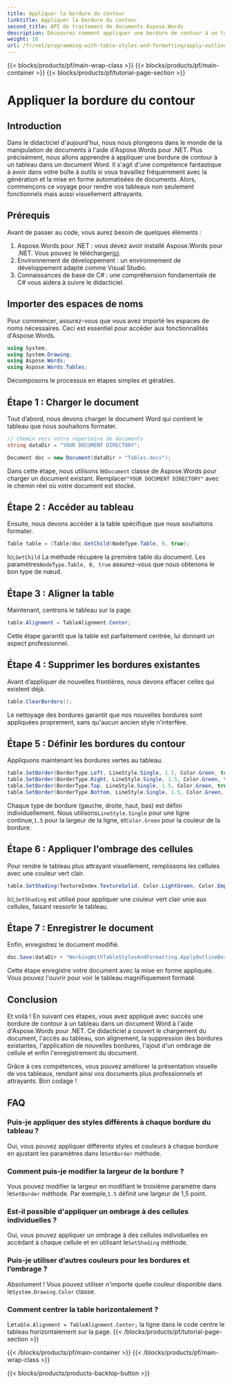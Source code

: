 ```yaml
---
title: Appliquer la bordure du contour
linktitle: Appliquer la bordure du contour
second_title: API de traitement de documents Aspose.Words
description: Découvrez comment appliquer une bordure de contour à un tableau dans Word à l'aide d'Aspose.Words pour .NET. Suivez notre guide étape par étape pour une mise en forme parfaite des tableaux.
weight: 10
url: /fr/net/programming-with-table-styles-and-formatting/apply-outline-border/
---
```


{{< blocks/products/pf/main-wrap-class >}}
{{< blocks/products/pf/main-container >}}
{{< blocks/products/pf/tutorial-page-section >}}

# Appliquer la bordure du contour

## Introduction

Dans le didacticiel d'aujourd'hui, nous nous plongeons dans le monde de la manipulation de documents à l'aide d'Aspose.Words pour .NET. Plus précisément, nous allons apprendre à appliquer une bordure de contour à un tableau dans un document Word. Il s'agit d'une compétence fantastique à avoir dans votre boîte à outils si vous travaillez fréquemment avec la génération et la mise en forme automatisées de documents. Alors, commençons ce voyage pour rendre vos tableaux non seulement fonctionnels mais aussi visuellement attrayants.

## Prérequis

Avant de passer au code, vous aurez besoin de quelques éléments :

1.  Aspose.Words pour .NET : vous devez avoir installé Aspose.Words pour .NET. Vous pouvez le télécharger[ici](https://releases.aspose.com/words/net/).
2. Environnement de développement : un environnement de développement adapté comme Visual Studio.
3. Connaissances de base de C# : une compréhension fondamentale de C# vous aidera à suivre le didacticiel.

## Importer des espaces de noms

Pour commencer, assurez-vous que vous avez importé les espaces de noms nécessaires. Ceci est essentiel pour accéder aux fonctionnalités d'Aspose.Words.

```csharp
using System;
using System.Drawing;
using Aspose.Words;
using Aspose.Words.Tables;
```

Décomposons le processus en étapes simples et gérables.

## Étape 1 : Charger le document

Tout d’abord, nous devons charger le document Word qui contient le tableau que nous souhaitons formater.

```csharp
// Chemin vers votre répertoire de documents
string dataDir = "YOUR DOCUMENT DIRECTORY";

Document doc = new Document(dataDir + "Tables.docx");
```

 Dans cette étape, nous utilisons le`Document` classe de Aspose.Words pour charger un document existant. Remplacer`"YOUR DOCUMENT DIRECTORY"` avec le chemin réel où votre document est stocké.

## Étape 2 : Accéder au tableau

Ensuite, nous devons accéder à la table spécifique que nous souhaitons formater. 

```csharp
Table table = (Table)doc.GetChild(NodeType.Table, 0, true);
```

 Ici,`GetChild` La méthode récupère la première table du document. Les paramètres`NodeType.Table, 0, true` assurez-vous que nous obtenons le bon type de nœud.

## Étape 3 : Aligner la table

Maintenant, centrons le tableau sur la page.

```csharp
table.Alignment = TableAlignment.Center;
```

Cette étape garantit que la table est parfaitement centrée, lui donnant un aspect professionnel.

## Étape 4 : Supprimer les bordures existantes

Avant d’appliquer de nouvelles frontières, nous devons effacer celles qui existent déjà.

```csharp
table.ClearBorders();
```

Le nettoyage des bordures garantit que nos nouvelles bordures sont appliquées proprement, sans qu'aucun ancien style n'interfère.

## Étape 5 : Définir les bordures du contour

Appliquons maintenant les bordures vertes au tableau.

```csharp
table.SetBorder(BorderType.Left, LineStyle.Single, 1.5, Color.Green, true);
table.SetBorder(BorderType.Right, LineStyle.Single, 1.5, Color.Green, true);
table.SetBorder(BorderType.Top, LineStyle.Single, 1.5, Color.Green, true);
table.SetBorder(BorderType.Bottom, LineStyle.Single, 1.5, Color.Green, true);
```

 Chaque type de bordure (gauche, droite, haut, bas) est défini individuellement. Nous utilisons`LineStyle.Single` pour une ligne continue,`1.5` pour la largeur de la ligne, et`Color.Green` pour la couleur de la bordure.

## Étape 6 : Appliquer l'ombrage des cellules

Pour rendre le tableau plus attrayant visuellement, remplissons les cellules avec une couleur vert clair.

```csharp
table.SetShading(TextureIndex.TextureSolid, Color.LightGreen, Color.Empty);
```

 Ici,`SetShading` est utilisé pour appliquer une couleur vert clair unie aux cellules, faisant ressortir le tableau.

## Étape 7 : Enregistrer le document

Enfin, enregistrez le document modifié.

```csharp
doc.Save(dataDir + "WorkingWithTableStylesAndFormatting.ApplyOutlineBorder.docx");
```

Cette étape enregistre votre document avec la mise en forme appliquée. Vous pouvez l'ouvrir pour voir le tableau magnifiquement formaté.

## Conclusion

Et voilà ! En suivant ces étapes, vous avez appliqué avec succès une bordure de contour à un tableau dans un document Word à l'aide d'Aspose.Words pour .NET. Ce didacticiel a couvert le chargement du document, l'accès au tableau, son alignement, la suppression des bordures existantes, l'application de nouvelles bordures, l'ajout d'un ombrage de cellule et enfin l'enregistrement du document. 

Grâce à ces compétences, vous pouvez améliorer la présentation visuelle de vos tableaux, rendant ainsi vos documents plus professionnels et attrayants. Bon codage !

## FAQ

### Puis-je appliquer des styles différents à chaque bordure du tableau ?  
 Oui, vous pouvez appliquer différents styles et couleurs à chaque bordure en ajustant les paramètres dans le`SetBorder` méthode.

### Comment puis-je modifier la largeur de la bordure ?  
 Vous pouvez modifier la largeur en modifiant le troisième paramètre dans le`SetBorder` méthode. Par exemple,`1.5` définit une largeur de 1,5 point.

### Est-il possible d'appliquer un ombrage à des cellules individuelles ?  
 Oui, vous pouvez appliquer un ombrage à des cellules individuelles en accédant à chaque cellule et en utilisant le`SetShading` méthode.

### Puis-je utiliser d’autres couleurs pour les bordures et l’ombrage ?  
 Absolument ! Vous pouvez utiliser n'importe quelle couleur disponible dans le`System.Drawing.Color` classe.

### Comment centrer la table horizontalement ?  
 Le`table.Alignment = TableAlignment.Center;` la ligne dans le code centre le tableau horizontalement sur la page.
{{< /blocks/products/pf/tutorial-page-section >}}

{{< /blocks/products/pf/main-container >}}
{{< /blocks/products/pf/main-wrap-class >}}

{{< blocks/products/products-backtop-button >}}
